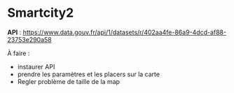 # Smartcity2


**API** : https://www.data.gouv.fr/api/1/datasets/r/402aa4fe-86a9-4dcd-af88-23753e290a58

À faire : 
- instaurer API 
- prendre les paramètres et les placers sur la carte
- Regler problème de taille de la map 


